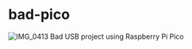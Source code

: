 # bad-pico
![IMG_0413](https://github.com/user-attachments/assets/0a9cfdbb-11c4-49fe-94b6-a4009188149e)
 Bad USB project using Raspberry Pi Pico
